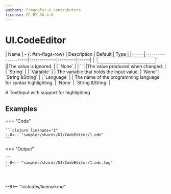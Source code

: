 ```yaml
---
authors: Fragcolor & contributors
license: CC-BY-SA-4.0
---
```



# UI.CodeEditor

<div class="sh-parameters" markdown="1">
| Name | - {: #sh-flags-row} | Description | Default | Type |
|------|---------------------|-------------|---------|------|
| `<input>` ||The value is ignored. | | `None` |
| `<output>` ||The value produced when changed. | | `String` |
| `Variable` |  | The variable that holds the input value. | `None` | `String &String` |
| `Language` |  | The name of the programming language for syntax highlighting. | `None` | `String &String` |

</div>

A TextInput with support for highlighting

## Examples

=== "Code"

    ```clojure linenums="1"
    --8<-- "samples/shards/UI/CodeEditor/1.edn"
    ```

=== "Output"

    ```
    --8<-- "samples/shards/UI/CodeEditor/1.edn.log"
    ```
&nbsp;

--8<-- "includes/license.md"
